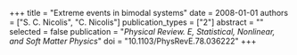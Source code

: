 +++
title = "Extreme events in bimodal systems"
date = 2008-01-01
authors = ["S. C. Nicolis", "C. Nicolis"]
publication_types = ["2"]
abstract = ""
selected = false
publication = "*Physical Review. E, Statistical, Nonlinear, and Soft Matter Physics*"
doi = "10.1103/PhysRevE.78.036222"
+++

